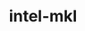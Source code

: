 ---
title: "intel-mkl"
layout: cache
categories: [package, v0.19]
meta: {"versions": ["2020.4.304"], "compilers": ["gcc@=11.1.0", "gcc@=7.3.1"], "oss": ["amzn2", "ubuntu20.04"], "platforms": ["linux"], "targets": ["x86_64", "x86_64_v3"], "stacks": ["e4s", "ml-cpu", "ml-cuda", "ml-rocm"], "num_specs": 2, "num_specs_by_stack": {"ml-cuda": 1, "ml-cpu": 1, "ml-rocm": 1, "e4s": 1}}
spec_details: [{"hash": "5z4nxynzgtad2lzpo7bkszaohunybh3n", "compiler": "gcc@=7.3.1", "versions": ["2020.4.304"], "os": "amzn2", "platform": "linux", "target": "x86_64_v3", "variants": ["build_system=generic", "~ilp64", "+shared", "threads=none"], "stacks": ["ml-cuda", "ml-cpu", "ml-rocm"], "size": "-", "tarball": "https://binaries.spack.io/releases/v0.19/build_cache/linux-amzn2-x86_64_v3/gcc-7.3.1/intel-mkl-2020.4.304/linux-amzn2-x86_64_v3-gcc-7.3.1-intel-mkl-2020.4.304-5z4nxynzgtad2lzpo7bkszaohunybh3n.spack"}, {"hash": "yvpjk5cn4sbaypknnxfnluiwql5kzxqp", "compiler": "gcc@=11.1.0", "versions": ["2020.4.304"], "os": "ubuntu20.04", "platform": "linux", "target": "x86_64", "variants": ["build_system=generic", "~ilp64", "+shared", "threads=none"], "stacks": ["e4s"], "size": "-", "tarball": "https://binaries.spack.io/releases/v0.19/build_cache/linux-ubuntu20.04-x86_64/gcc-11.1.0/intel-mkl-2020.4.304/linux-ubuntu20.04-x86_64-gcc-11.1.0-intel-mkl-2020.4.304-yvpjk5cn4sbaypknnxfnluiwql5kzxqp.spack"}]
---